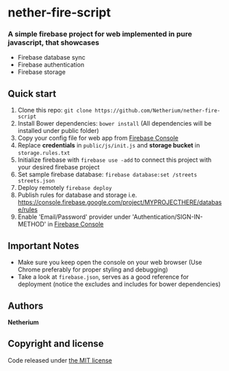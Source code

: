 # nether-fire-script
### A simple firebase project for web implemented in pure javascript, that showcases
* Firebase database sync
* Firebase authentication
* Firebase storage

## Quick start
1. Clone this repo: `git clone https://github.com/Netherium/nether-fire-script`
2. Install Bower dependencies: `bower install` (All dependencies will be installed under public folder)
3. Copy your config file for web app from [Firebase Console](https://console.firebase.google.com)
4. Replace **credentials** in `public/js/init.js` and **storage bucket** in `storage.rules.txt`
5. Initialize firebase with `firebase use -add` to connect this project with your desired firebase project
6. Set sample firebase database: `firebase database:set /streets streets.json`
7. Deploy remotely `firebase deploy`
8. Publish rules for database and storage i.e. https://console.firebase.google.com/project/MYPROJECTHERE/database/rules
9. Enable 'Email/Password' provider under 'Authentication/SIGN-IN-METHOD' in [Firebase Console](https://console.firebase.google.com)

## Important Notes
* Make sure you keep open the console on your web browser (Use Chrome preferably for proper styling and debugging)
* Take a look at `firebase.json`, serves as a good reference for deployment (notice the excludes and includes for bower dependencies)

## Authors
**Netherium**

## Copyright and license
Code released under [the MIT license](https://github.com/Netherium/nether-fire-script/blob/master/LICENSE)
